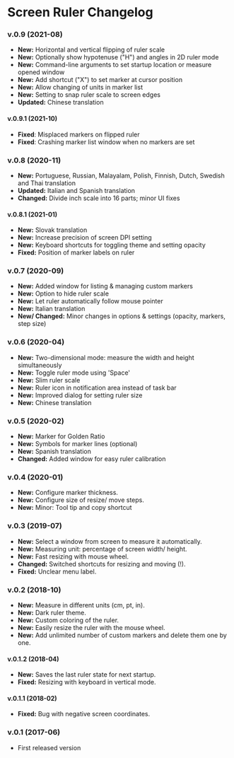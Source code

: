 # Screen Ruler Changelog

### v.0.9 (2021-08)
- **New:** Horizontal and vertical flipping of ruler scale
- **New:** Optionally show hypotenuse ("H") and angles in 2D ruler mode
- **New:** Command-line arguments to set startup location or measure opened window
- **New:** Add shortcut ("X") to set marker at cursor position
- **New:** Allow changing of units in marker list
- **New:** Setting to snap ruler scale to screen edges
- **Updated:** Chinese translation

#### v.0.9.1 (2021-10)
- **Fixed**: Misplaced markers on flipped ruler
- **Fixed**: Crashing marker list window when no markers are set

### v.0.8 (2020-11)
- **New:** Portuguese, Russian, Malayalam, Polish, Finnish, Dutch, Swedish and Thai translation
- **Updated:** Italian and Spanish translation
- **Changed:** Divide inch scale into 16 parts; minor UI fixes

#### v.0.8.1 (2021-01)
- **New:** Slovak translation
- **New:** Increase precision of screen DPI setting
- **New:** Keyboard shortcuts for toggling theme and setting opacity
- **Fixed:** Position of marker labels on ruler

### v.0.7 (2020-09)
- **New:** Added window for listing & managing custom markers
- **New:** Option to hide ruler scale
- **New:** Let ruler automatically follow mouse pointer
- **New:** Italian translation
- **New/ Changed:** Minor changes in options & settings (opacity, markers, step size)

### v.0.6 (2020-04)
- **New:** Two-dimensional mode: measure the width and height simultaneously
- **New:** Toggle ruler mode using 'Space'
- **New:** Slim ruler scale
- **New:** Ruler icon in notification area instead of task bar
- **New:** Improved dialog for setting ruler size
- **New:** Chinese translation

### v.0.5 (2020-02)
- **New:** Marker for Golden Ratio
- **New:** Symbols for marker lines (optional)
- **New:** Spanish translation
- **Changed:** Added window for easy ruler calibration

### v.0.4 (2020-01)
- **New:** Configure marker thickness.
- **New:** Configure size of resize/ move steps.
- **New:** Minor: Tool tip and copy shortcut

### v.0.3 (2019-07)
- **New:** Select a window from screen to measure it automatically.
- **New:** Measuring unit: percentage of screen width/ height.
- **New:** Fast resizing with mouse wheel.
- **Changed:** Switched shortcuts for resizing and moving (!).
- **Fixed:** Unclear menu label.

### v.0.2 (2018-10)
- **New:** Measure in different units (cm, pt, in).
- **New:** Dark ruler theme.
- **New:** Custom coloring of the ruler.
- **New:** Easily resize the ruler with the mouse wheel.
- **New:** Add unlimited number of custom markers and delete them one by one.

#### v.0.1.2 (2018-04)
- **New:** Saves the last ruler state for next startup.
- **Fixed:** Resizing with keyboard in vertical mode.

#### v.0.1.1 (2018-02)
- **Fixed:** Bug with negative screen coordinates.

### v.0.1 (2017-06)
- First released version
